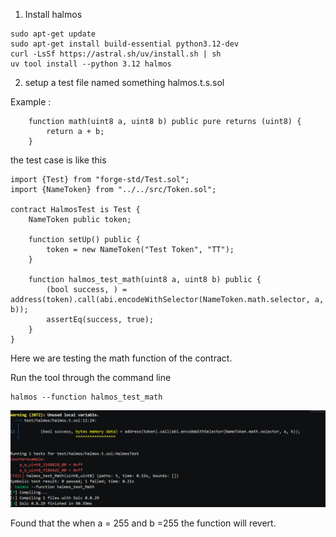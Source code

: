 1. Install halmos 
```
sudo apt-get update
sudo apt-get install build-essential python3.12-dev
curl -LsSf https://astral.sh/uv/install.sh | sh
uv tool install --python 3.12 halmos
```


2. setup a test file named something halmos.t.s.sol 

Example :
```solidity
    function math(uint8 a, uint8 b) public pure returns (uint8) {
        return a + b;
    }
```

the test case is like this 
```solidity
import {Test} from "forge-std/Test.sol";
import {NameToken} from "../../src/Token.sol";  

contract HalmosTest is Test {
    NameToken public token;

    function setUp() public {
        token = new NameToken("Test Token", "TT");
    }

    function halmos_test_math(uint8 a, uint8 b) public {
        (bool success, ) = address(token).call(abi.encodeWithSelector(NameToken.math.selector, a, b));
        assertEq(success, true);
    }
}
```
Here we are testing the math function of the contract. 

Run the tool through the command line 
```
halmos --function halmos_test_math
``` 
![alt text](image.png)

Found that the when a = 255 and b =255 the function will revert. 
```